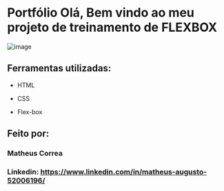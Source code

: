 # Portfólio Olá, Bem vindo ao meu projeto de treinamento de FLEXBOX

![image](https://github.com/user-attachments/assets/29f1177b-98b4-46f9-beac-7f93b0bd9d09)



## Ferramentas utilizadas:

* HTML

* CSS

* Flex-box

## Feito por:

### Matheus Correa

### Linkedin: https://www.linkedin.com/in/matheus-augusto-52006196/
